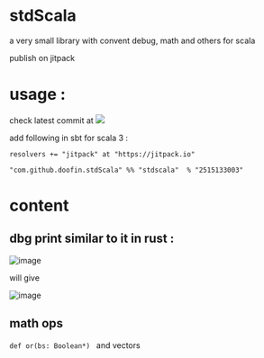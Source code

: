 # stdScala

a very small library with convent debug, math and others for scala

publish on jitpack

# usage : 
check latest commit at [![](https://jitpack.io/v/doofin/stdScala.svg)](https://jitpack.io/#doofin/stdScala)

add following in sbt for scala 3 :

`resolvers += "jitpack" at "https://jitpack.io"`

`"com.github.doofin.stdScala" %% "stdscala"  % "2515133003"`

# content

## dbg print similar to it in rust : 

![image](https://user-images.githubusercontent.com/6041353/211036426-735c9124-41df-41ff-a738-9c85b1acff4d.png)

will give 

![image](https://user-images.githubusercontent.com/6041353/211036338-e0527e35-53b2-4372-8416-1dcc4a6add5e.png)


## math ops

`def or(bs: Boolean*) ` and vectors
